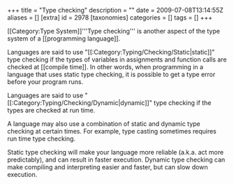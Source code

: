 +++
title = "Type checking"
description = ""
date = 2009-07-08T13:14:55Z
aliases = []
[extra]
id = 2978
[taxonomies]
categories = []
tags = []
+++

[[Category:Type System]]'''Type checking''' is another aspect of the type system of a [[programming language]].

Languages are said to use "[[:Category:Typing/Checking/Static|static]]" type checking if the types of variables in assignments and function calls are checked at [[compile time]]. In other words, when programming in a language that uses static type checking, it is possible to get a type error before your program runs.

Languages are said to use "[[:Category:Typing/Checking/Dynamic|dynamic]]" type checking if the types are checked at run time.

A language may also use a combination of static and dynamic type checking at certain times. For example, type casting sometimes requires run time type checking.

Static type checking will make your language more reliable (a.k.a. act more predictably), and can result in faster execution. Dynamic type checking can make compiling and interpreting easier and faster, but can slow down execution.
